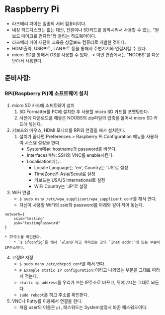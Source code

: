 Raspberry Pi
============

* 라즈베리 파이는 일종의 서버 컴퓨터이다.
* 내장 하드디스크는 없는 대신, 전원이나 SD카드를 장착시켜서 사용할 수 있는, "원 보드 마이크로 컴퓨터"라 불리는 하드웨어이다.
* 라즈베리 파이 재단이 교육용 싱글보드 컴퓨터로 개발한 것이다.
* HDMI츨력, USB포트, LAN포트 등을 통해서 주변기기와 연결시킬 수 있다.
* micro-SD를 통해서 OS를 사용할 수 있다. -> 이번 연습에서는 "NOOBS"를 다운받아서 사용한다.

준비사항:
---------

### RPi(Raspberry Pi)에 소프트웨어 설치 ###
1. micro SD 카드에 소프트웨어 설치
	1. SD Formatter를 PC에 설치한 후 사용할 micro SD 카드를 포맷팅한다.
	2. 사전에 다운로드를 해놓은 NOOBS의 zip파일의 압축을 풀어서 micro SD 카드에 넣는다.
2. 키보드와 마우스, HDMI 모니터를 RPi와 연결을 해서 설치한다.
	1. 설치가 끝나면 Preferences > Raspberry Pi Configuration 메뉴를 사용하여 시스템 설정을 한다.
		* System메뉴: hostname과 password를 바꾼다.
		* Interfaces메뉴: SSH와 VNC를 enable시킨다.
		* Localisation메뉴:
			* Locale Language는 'en', Country는 'US'로 설정
			* TimeZone은 Asia/Seoul로 설정
			* 키보드는 US/US International로 설정
			* WiFi Country는 'JP'로 설정
3. WiFi 연결
	* `$ sudo nano /etc/wpa_supplicant/wpa_supplicant.conf`를 해서 연다.
	* 자신이 사용할 WiFi의 ssid와 password를 아래와 같이 적어 놓는다.
~~~
network={
	ssid="testing"
	psk="testingPassword"
}
~~~
	* IP주소를 확인한다.
		* `$ ifconfig`를 해서 `wlan0`라고 적혀있는 곳의 `inet addr:`에 있는 부분이 IP주소이다.
4. 고정IP 지정
	* `$ sudo nano /etc/dhcpcd.conf`를 해서 연다.
	* `# Example static IP configuration:`이라고 나와있는 부분을 그대로 따라서 적는다.
	* `static ip_address`를 우리가 쓰는 IP주소로 바꾸고, 뒤에 `/24`는 그대로 놔둔다.
	* `sudo reboot`를 하고 주소를 확인한다.
5. VNC나 Putty를 이용해서 연결을 한다.
	* 처음 user의 이름은 `pi`, 패스워드는 System설정시 바꾼 패스워드이다.
